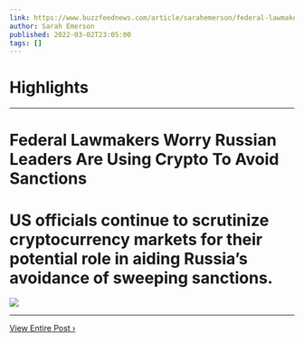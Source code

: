 ```yaml
---
link: https://www.buzzfeednews.com/article/sarahemerson/federal-lawmakers-worry-russian-leaders-are-using-crypto-to
author: Sarah Emerson
published: 2022-03-02T23:05:00
tags: []
---
```

# Highlights


---
# Federal Lawmakers Worry Russian Leaders Are Using Crypto To Avoid Sanctions
# US officials continue to scrutinize cryptocurrency markets for their potential role in aiding Russia’s avoidance of sweeping sanctions.

![](https://img.buzzfeed.com/buzzfeed-static/static/2022-03/2/19/campaign_images/9fc7948d1cfe/federal-lawmakers-worry-russian-leaders-are-using-2-674-1646250332-13_dblbig.jpg)

---

[View Entire Post ›](https://www.buzzfeednews.com/article/sarahemerson/federal-lawmakers-worry-russian-leaders-are-using-crypto-to)